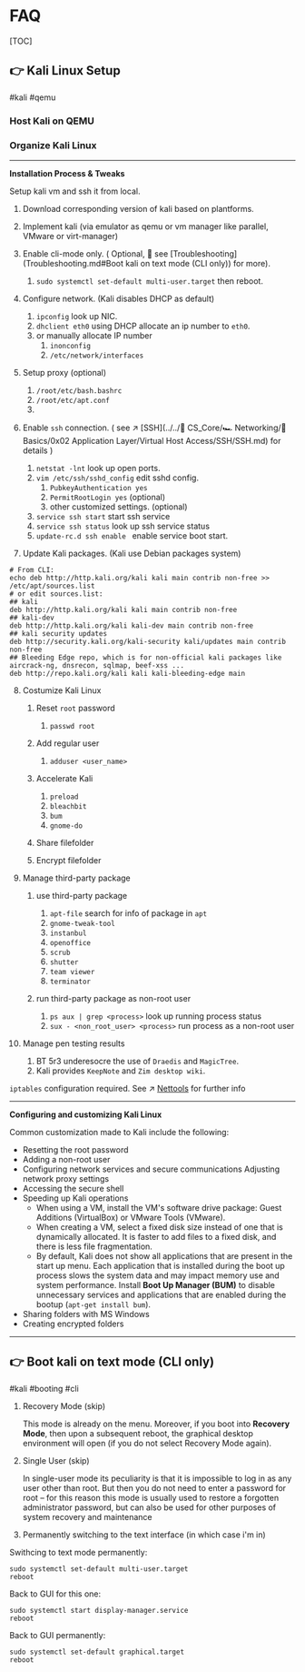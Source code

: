 # FAQ

[TOC]



## 👉 Kali Linux Setup
#kali #qemu 

### Host Kali on QEMU



[Hosting a Kali Linux virtual machine using KVM on a Ubuntu 20.10 box]: https://heds.nz/posts/hosting-kali-linux-kvm-ubuntu/


### Organize Kali Linux
---
**Installation Process & Tweaks**

Setup kali vm and ssh it from local. 
1. Download corresponding version of kali based on plantforms. 

2. Implement kali (via emulator as qemu or vm manager like parallel, VMware or virt-manager)

3. Enable cli-mode only. ( Optional, 👀 see [Troubleshooting](Troubleshooting.md#Boot kali on text mode (CLI only)) for more).
   1. `sudo systemctl set-default multi-user.target` then reboot.

4. Configure network. (Kali disables DHCP as default)
   1. `ipconfig` look up NIC.
   2. `dhclient eth0` using DHCP allocate an ip number to `eth0`.
   3. or manually allocate IP number
      1. `inonconfig` 
      2. `/etc/network/interfaces`

5. Setup proxy (optional)
   1. `/root/etc/bash.bashrc`
   2. `/root/etc/apt.conf`
   3. 

6. Enable `ssh` connection. ( see ↗️ [SSH](../../🔑 CS_Core/🏎️ Networking/📌 Basics/0x02 Application Layer/Virtual Host Access/SSH/SSH.md) for details )
   1. `netstat -lnt` look up open ports.
   2. `vim /etc/ssh/sshd_config` edit sshd config. 
      1. `PubkeyAuthentication yes`
      2. `PermitRootLogin yes`  (optional)
      3. other customized settings. (optional)
   3. `service ssh start` start ssh service
   4. `service ssh status` look up ssh service status
   5. `update-rc.d ssh enable ` enable service boot start. 

7. Update Kali packages. (Kali use Debian packages system)
```shell
# From CLI:
echo deb http://http.kali.org/kali kali main contrib non-free >> /etc/apt/sources.list
# or edit sources.list:
## kali
deb http://http.kali.org/kali kali main contrib non-free
## kali-dev
deb http://http.kali.org/kali kali-dev main contrib non-free
## kali security updates
deb http://security.kali.org/kali-security kali/updates main contrib non-free
## Bleeding Edge repo, which is for non-official kali packages like aircrack-ng, dnsrecon, sqlmap, beef-xss ...
deb http://repo.kali.org/kali kali kali-bleeding-edge main
```

8. Costumize Kali Linux
   1. Reset `root` password
      1. `passwd root`

   2. Add regular user
      1. `adduser <user_name>`

   3. Accelerate Kali 
      1. `preload`
      2. `bleachbit`
      3. `bum`
      4. `gnome-do`
   4. Share filefolder
   5. Encrypt filefolder

9. Manage third-party package
   1. use third-party package
      1. `apt-file` search for info of package in `apt`
      2. `gnome-tweak-tool`
      3. `instanbul` 
      4. `openoffice`
      5. `scrub`
      6. `shutter`
      7. `team viewer`
      8. `terminator`

   2. run third-party package as non-root user
      1. `ps aux | grep <process>` look up running process status
      2. `sux - <non_root_user> <process>` run process as a non-root user

10. Manage  pen testing results
    1. BT 5r3 underesocre the use of  `Draedis` and `MagicTree`.
    2. Kali provides `KeepNote` and `Zim desktop wiki`.

`iptables` configuration required. See ↗ [Nettools](../../../🔑%20CS_Core/🥷🏼%20Operating%20System%20(Engineering)/Linux%20(Derived%20From%20UNIX%20Family)/Free%20Software/Network%20Management/Nettools/Nettools.md) for further info

---
**Configuring and customizing Kali Linux**

Common customization made to Kali include the following:
- Resetting the root password
- Adding a non-root user
- Configuring network services and secure communications Adjusting network proxy settings
- Accessing the secure shell
- Speeding up Kali operations
	- When using a VM, install the VM's software drive package: Guest Additions (VirtualBox) or VMware Tools (VMware).
	- When creating a VM, select a fixed disk size instead of one that is dynamically allocated. It is faster to add files to a fixed disk, and there is less file fragmentation.
	- By default, Kali does not show all applications that are present in the start up menu. Each application that is installed during the boot up process slows the system data and may impact memory use and system performance. Install **Boot Up Manager (BUM)** to disable unnecessary services and applications that are enabled during the bootup (`apt-get install bum`).
- Sharing folders with MS Windows
- Creating encrypted folders

---

## 👉 Boot kali on text mode (CLI only)
#kali #booting #cli

1. Recovery Mode (skip)

   This mode is already on the menu. Moreover, if you boot into **Recovery Mode**, then upon a subsequent reboot, the graphical desktop environment will open (if you do not select Recovery Mode again).

2. Single User (skip)

   In single-user mode its peculiarity is that it is impossible to log in as any user other than root. But then you do not need to enter a password for root – for this reason this mode is usually used to restore a forgotten administrator password, but can also be used for other purposes of system recovery and maintenance

3. Permanently switching to the text interface (in which case i'm in)


Swithcing to text mode permanently: 
```shell
sudo systemctl set-default multi-user.target
reboot
```

Back to GUI for this one:
```shell
sudo systemctl start display-manager.service
reboot
```

Back to GUI permanently:
```shell
sudo systemctl set-default graphical.target
reboot
```

[Boot kali on text mode (CLI only)]: https://miloserdov.org/?p=3343
